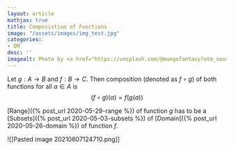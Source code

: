 ```yaml
---
layout: article
mathjax: true
title: Composistion of Functions
image: "/assets/images/img_test.jpg"
categories:
- DM
desc: '' 
imagealt: Photo by <a href="https://unsplash.com/@mangofantasy?utm_source=unsplash&utm_medium=referral&utm_content=creditCopyText">Tim Johnson</a> on <a href="https://unsplash.com/s/photos/logic?utm_source=unsplash&utm_medium=referral&utm_content=creditCopyText">Unsplash</a>
---
```


Let $g: A \rightarrow B$ and $f: B \rightarrow C$. Then composition (denoted as $f \circ g$) of both functions for all $a \in A$ is
$$(f \circ g)(a)= f(g(a))$$

[Range]({% post_url 2020-05-29-range %}) of function $g$ has to be a [Subsets]({% post_url 2020-05-03-subsets %}) of [Domain]({% post_url 2020-05-26-domain %}) of function $f$.

![[Pasted image 20210607124710.png]]